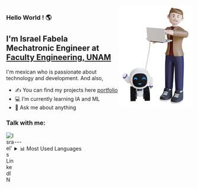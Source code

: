 <img align="right" src="character_model.png" width="200px">

### Hello World ! 🌎
<h2>I'm Israel Fabela <br>Mechatronic Engineer at <a href="ingenieria.unam.mx">Faculty Engineering, UNAM</a> </h2>

I'm mexican who is passionate about technology and development. And also,

- ✍ You can find my projects here [portfolio]
- 💻 I’m currently learning IA and ML
- 💬 Ask me about anything

### Talk with me:
<a href="https://www.linkedin.com/in/iofabela/">
  <img align="left" alt="Israel's LinkedIN" width="22px" src="https://raw.githubusercontent.com/peterthehan/peterthehan/master/assets/linkedin.svg" />
</a>


<br/>
---
<details>
  <summary>📊  Most Used Languages</summary>

<img align="left" alt="iofabela's GitHub Top Languages" src="https://github-readme-stats.vercel.app/api/top-langs/?username=iofabela&layout=compact&border_color=1D2135&bg_color=1D2135&text_color=FFFF" />


</details>

<!-- [![Linkedin: iofabela](https://img.shields.io/badge/-iofabela-blue?style=flat-square&logo=Linkedin&logoColor=white&link=https://www.linkedin.com/in/iofabela/)][linkedin] -->

[portfolio]: https://iofabela.com
[linkedin]: https://linkedin.com/in/iofabela
